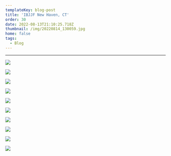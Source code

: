 ```yaml
---
templateKey: blog-post
title: 'IBJJF New Haven, CT'
order: 30
date: 2022-08-13T21:10:25.718Z
thumbnail: /img/20220814_130059.jpg
home: false
tags:
  - Blog
---
```

- - -

![](/img/20220814_174133.jpg)

![](/img/20220813_191612.jpg)

![](/img/20220814_093214.jpg)

![](/img/20220814_093822.jpg)

![](/img/20220813_155045.jpg)

![](/img/20220814_094633.jpg)

![](/img/whatsapp-image-2022-08-24-at-5.19.04-pm-9-.jpeg)

![](/img/20220814_115004.jpg)

![](/img/20220813_161939.jpg)

![](/img/20220814_164335.jpg)

![]()
